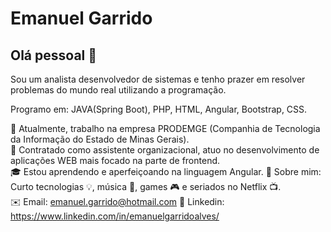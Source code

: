 
# Emanuel Garrido

## Olá pessoal 👋

Sou um analista desenvolvedor de sistemas e tenho prazer em resolver problemas do mundo real utilizando a programação.

Programo em: JAVA(Spring Boot), PHP, HTML, Angular, Bootstrap, CSS.
                                                                                                                                   
🔭 Atualmente, trabalho na empresa PRODEMGE (Companhia de Tecnologia da Informação do Estado de Minas Gerais).             
🚀 Contratado como assistente organizacional, atuo no desenvolvimento de aplicações WEB mais focado na parte de frontend.                                              
🎓 Estou aprendendo e aperfeiçoando na linguagem Angular.
💬 Sobre mim: Curto tecnologias 💡, música 🎸, games 🎮 e seriados no Netflix 📺.                                         
✉️ Email: emanuel.garrido@hotmail.com
💼 Linkedin: https://www.linkedin.com/in/emanuelgarridoalves/
